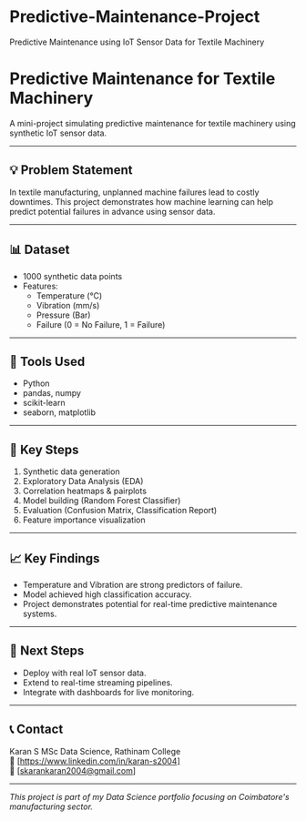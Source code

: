 # Predictive-Maintenance-Project
Predictive Maintenance using IoT Sensor Data for Textile Machinery
# Predictive Maintenance for Textile Machinery

A mini-project simulating predictive maintenance for textile machinery using synthetic IoT sensor data.

---

## 💡 Problem Statement

In textile manufacturing, unplanned machine failures lead to costly downtimes. This project demonstrates how machine learning can help predict potential failures in advance using sensor data.

---

## 📊 Dataset

- 1000 synthetic data points
- Features:
  - Temperature (°C)
  - Vibration (mm/s)
  - Pressure (Bar)
  - Failure (0 = No Failure, 1 = Failure)
  
---

## 🔧 Tools Used

- Python
- pandas, numpy
- scikit-learn
- seaborn, matplotlib

---

## 🔎 Key Steps

1. Synthetic data generation
2. Exploratory Data Analysis (EDA)
3. Correlation heatmaps & pairplots
4. Model building (Random Forest Classifier)
5. Evaluation (Confusion Matrix, Classification Report)
6. Feature importance visualization

---

## 📈 Key Findings

- Temperature and Vibration are strong predictors of failure.
- Model achieved high classification accuracy.
- Project demonstrates potential for real-time predictive maintenance systems.

---

## 🔗 Next Steps

- Deploy with real IoT sensor data.
- Extend to real-time streaming pipelines.
- Integrate with dashboards for live monitoring.

---

## 📞 Contact

Karan S 
MSc Data Science, Rathinam College  
🔗 [https://www.linkedin.com/in/karan-s2004]  
📧 [skarankaran2004@gmail.com]

---

*This project is part of my Data Science portfolio focusing on Coimbatore's manufacturing sector.*
